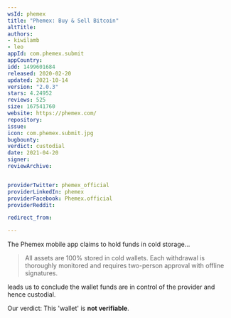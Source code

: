 ```yaml
---
wsId: phemex
title: "Phemex: Buy & Sell Bitcoin"
altTitle: 
authors:
- kiwilamb
- leo
appId: com.phemex.submit
appCountry: 
idd: 1499601684
released: 2020-02-20
updated: 2021-10-14
version: "2.0.3"
stars: 4.24952
reviews: 525
size: 167541760
website: https://phemex.com/
repository: 
issue: 
icon: com.phemex.submit.jpg
bugbounty: 
verdict: custodial
date: 2021-04-20
signer: 
reviewArchive:


providerTwitter: phemex_official
providerLinkedIn: phemex
providerFacebook: Phemex.official
providerReddit: 

redirect_from:

---
```


The Phemex mobile app claims to hold funds in cold storage...

> All assets are 100% stored in cold wallets. Each withdrawal is thoroughly
  monitored and requires two-person approval with offline signatures.

leads us to conclude the wallet funds are in control of the provider and hence
custodial.

Our verdict: This 'wallet' is **not verifiable**.
